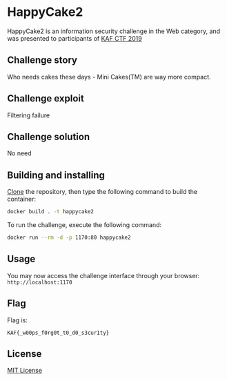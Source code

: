 # HappyCake2

HappyCake2 is an information security challenge in the Web category, and was presented to participants of [KAF CTF 2019](https://ctf.kipodafterfree.com)

## Challenge story

Who needs cakes these days - Mini Cakes(TM) are way more compact.

## Challenge exploit

Filtering failure

## Challenge solution

No need

## Building and installing

[Clone](https://github.com/NadavTasher/2019-HappyCake/archive/master.zip) the repository, then type the following command to build the container:
```bash
docker build . -t happycake2
```

To run the challenge, execute the following command:
```bash
docker run --rm -d -p 1170:80 happycake2
```

## Usage

You may now access the challenge interface through your browser: `http://localhost:1170`

## Flag

Flag is:
```flagscript
KAF{_w00ps_f0rg0t_t0_d0_s3cur1ty}
```

## License
[MIT License](https://choosealicense.com/licenses/mit/)